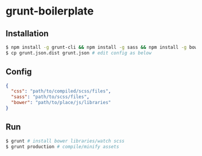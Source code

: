 # grunt-boilerplate

## Installation
```sh
$ npm install -g grunt-cli && npm install -g sass && npm install -g bower && npm install
$ cp grunt.json.dist grunt.json # edit config as below
```

## Config
```json
{
  "css": "path/to/compiled/scss/files",
  "sass": "path/to/scss/files",
  "bower": "path/to/place/js/libraries"
}
```

## Run
```sh
$ grunt # install bower libraries/watch scss
$ grunt production # compile/minify assets
```